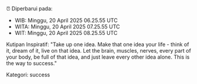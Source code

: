 ⏰ Diperbarui pada:
- WIB: Minggu, 20 April 2025 06.25.55 UTC
- WITA: Minggu, 20 April 2025 07.25.55 UTC
- WIT: Minggu, 20 April 2025 08.25.55 UTC

Kutipan Inspiratif:
"Take up one idea. Make that one idea your life - think of it, dream of it, live on that idea. Let the brain, muscles, nerves, every part of your body, be full of that idea, and just leave every other idea alone. This is the way to success."


Kategori: success

